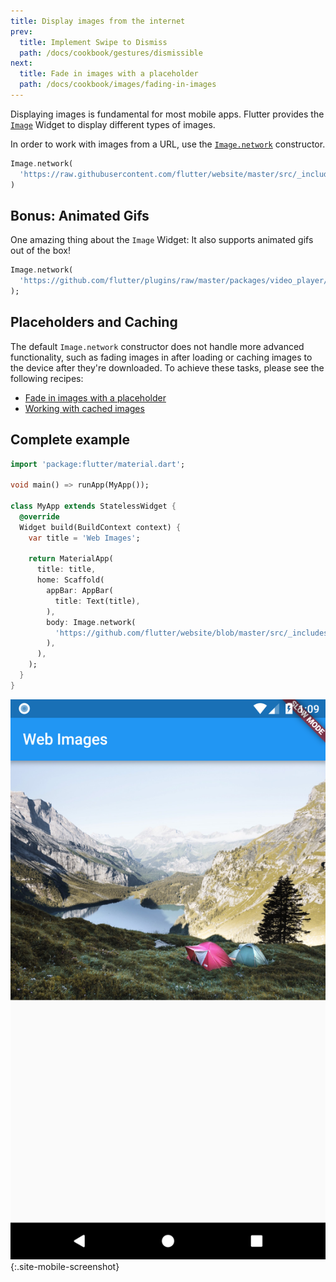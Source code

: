 ```yaml
---
title: Display images from the internet
prev:
  title: Implement Swipe to Dismiss
  path: /docs/cookbook/gestures/dismissible
next:
  title: Fade in images with a placeholder
  path: /docs/cookbook/images/fading-in-images
---
```


Displaying images is fundamental for most mobile apps. Flutter provides the
[`Image`](https://docs.flutter.io/flutter/widgets/Image-class.html) Widget to
display different types of images.

In order to work with images from a URL, use the [`Image.network`](https://docs.flutter.io/flutter/widgets/Image/Image.network.html)
constructor.

<!-- skip -->
```dart
Image.network(
  'https://raw.githubusercontent.com/flutter/website/master/src/_includes/code/layout/lakes/images/lake.jpg',
)
```

## Bonus: Animated Gifs

One amazing thing about the `Image` Widget: It also supports animated gifs out
of the box!

<!-- skip -->
```dart
Image.network(
  'https://github.com/flutter/plugins/raw/master/packages/video_player/doc/demo_ipod.gif?raw=true',
);
```

## Placeholders and Caching

The default `Image.network` constructor does not handle more advanced
functionality, such as fading images in after loading or caching images
to the device after they're downloaded. To achieve these tasks, please see
the following recipes:

  * [Fade in images with a placeholder](/docs/cookbook/images/fading-in-images/)
  * [Working with cached images](/docs/cookbook/images/cached-images/)

## Complete example

```dart
import 'package:flutter/material.dart';

void main() => runApp(MyApp());

class MyApp extends StatelessWidget {
  @override
  Widget build(BuildContext context) {
    var title = 'Web Images';

    return MaterialApp(
      title: title,
      home: Scaffold(
        appBar: AppBar(
          title: Text(title),
        ),
        body: Image.network(
          'https://github.com/flutter/website/blob/master/src/_includes/code/layout/lakes/images/lake.jpg?raw=true',
        ),
      ),
    );
  }
}
```

![Network Image Demo](/images/cookbook/network-image.png){:.site-mobile-screenshot}
